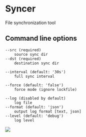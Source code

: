 # Syncer

File synchronization tool

## Command line options

```
--src (required)
    source sync dir
--dst (required)
    destination sync dir

--interval (default: '30s')
    full sync interval

--force (default: 'false')
    force mode (ignore lockfile)

--log (disabled by default)
    log file
--format (default: 'json')
    output log format [text, json]
--level (default: 'debug')
    log level
```

![](https://gitlab.rebrainme.com/tomshin_d_e_at_ya_ru/syncer/-/raw/main/assets/demo.gif)
